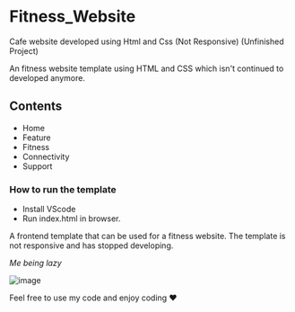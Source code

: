 # Fitness_Website
Cafe website developed using Html and Css (Not Responsive) (Unfinished Project)

An fitness website template using HTML and CSS which isn't continued to developed anymore.

## Contents
- Home
- Feature
- Fitness
- Connectivity
- Support

### How to run the template
- Install VScode
- Run index.html in browser.

A frontend template that can be used for a fitness website. The template is not responsive and has stopped developing.

*Me being lazy*

![image](https://github.com/Uncaught-TypeError/Library_Management/assets/95492327/62774c1e-fcae-4087-988b-e39605f680e6)

Feel free to use my code and enjoy coding ❤


